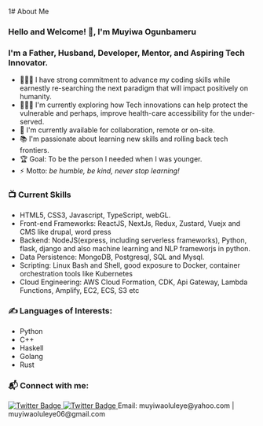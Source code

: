 1#                      About Me

### Hello and Welcome! 👋, I'm Muyiwa Ogunbameru

### I'm a Father, Husband, Developer, Mentor, and Aspiring Tech Innovator.
- 👨🏽‍🎓 I have strong commitment to advance my coding skills while earnestly re-searching the next paradigm that will impact positively on humanity.
-  👨🏽‍🎓 I'm currently exploring how Tech innovations can help protect the vulnerable and perhaps, improve health-care accessibility for the under-served.
- 🌱 I'm currently available for collaboration, remote or on-site.
- 📚 I'm passionate about learning new skills and rolling back tech frontiers.
- 🏆 Goal: To be the person I needed when I was younger.
- ⚡ Motto: _be humble, be kind, never stop learning!_

### 📺 Current Skills
<!--Skills -->
- HTML5, CSS3, Javascript, TypeScript, webGL.
- Front-end Frameworks: ReactJS, NextJs, Redux, Zustard, Vuejx and CMS like drupal, word press
- Backend: NodeJS(express, including serverless frameworks), Python, flask, django and also machine learning and NLP frameworjs in python.
- Data Persistence: MongoDB, Postgresql, SQL and Mysql.
- Scripting: Linux Bash and Shell, good exposure to Docker, container orchestration tools like Kubernetes
- Cloud Engineering: AWS Cloud Formation, CDK, Api Gateway, Lambda Functions, Amplify, EC2, ECS, S3 etc

### ✍️ Languages of Interests:
<!-- Languages -->
- Python
- C++
- Haskell
- Golang
- Rust

### 📬 Connect with me:
<a href="https://twitter.com/MGunbamz">
<img src="https://img.shields.io/badge/Twitter-blue" alt="Twitter Badge"/>
</a>
<a href="https://twitter.com/MGunbamz">
<img src="https://img.shields.io/badge/LinkedIn-blue" alt="Twitter Badge"/>
</a>
<span> Email: muyiwaoluleye@yahoo.com | muyiwaoluleye06@gmail.com</span>

<br />
